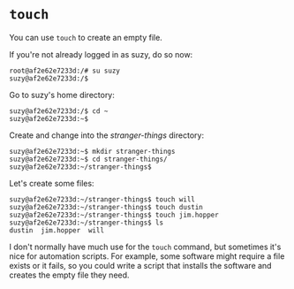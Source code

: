 `touch`
=======

You can use `touch` to create an empty file.

If you're not already logged in as suzy, do so now:

```
root@af2e62e7233d:/# su suzy
suzy@af2e62e7233d:/$ 
```

Go to suzy's home directory:

```
suzy@af2e62e7233d:/$ cd ~
suzy@af2e62e7233d:~$ 
```

Create and change into the _stranger-things_ directory:

```
suzy@af2e62e7233d:~$ mkdir stranger-things
suzy@af2e62e7233d:~$ cd stranger-things/
suzy@af2e62e7233d:~/stranger-things$ 
```

Let's create some files:

```
suzy@af2e62e7233d:~/stranger-things$ touch will
suzy@af2e62e7233d:~/stranger-things$ touch dustin
suzy@af2e62e7233d:~/stranger-things$ touch jim.hopper
suzy@af2e62e7233d:~/stranger-things$ ls
dustin  jim.hopper  will
```

I don't normally have much use for the `touch` command, but sometimes it's nice for automation scripts. For example, some software might require a file exists or it fails, so you could write a script that installs the software and creates the empty file they need.
